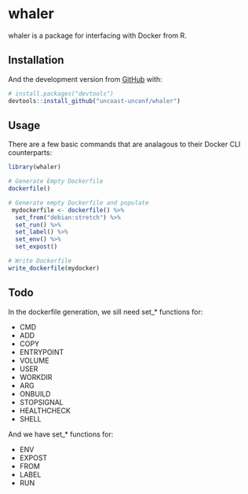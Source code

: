 
<!-- README.md is generated from README.Rmd. Please edit that file -->

# whaler

<!-- badges: start -->

<!-- badges: end -->

whaler is a package for interfacing with Docker from
R.

## Installation

<!-- You can install the released version of whaler from [CRAN](https://CRAN.R-project.org) with: -->

<!-- ``` r -->

<!-- install.packages("whaler") -->

<!-- ``` -->

And the development version from [GitHub](https://github.com/) with:

``` r
# install.packages("devtools")
devtools::install_github("uncoast-unconf/whaler")
```

## Usage

There are a few basic commands that are analagous to their Docker CLI
counterparts:

``` r
library(whaler)

# Generate Empty Dockerfile
dockerfile() 

# Generate empty Dockerfile and populate
 mydockerfile <- dockerfile() %>%
  set_from("debian:stretch") %>%
  set_run() %>%
  set_label() %>%
  set_env() %>%
  set_expost() 

# Write Dockerfile 
write_dockerfile(mydocker)
```

## Todo

In the dockerfile generation, we sill need set\_\* functions for:

  - CMD
  - ADD
  - COPY
  - ENTRYPOINT
  - VOLUME
  - USER
  - WORKDIR
  - ARG
  - ONBUILD
  - STOPSIGNAL
  - HEALTHCHECK
  - SHELL

And we have set\_\* functions
for:

  - ENV
  - EXPOST
  - FROM
  - LABEL
  - RUN

<!-- ## Example -->

<!-- This is a basic example which shows you how to solve a common problem: -->

<!-- ```{r example} -->

<!-- library(whaler) -->

<!-- ## basic example code -->

<!-- ``` -->

<!-- What is special about using `README.Rmd` instead of just `README.md`? You can include R chunks like so: -->

<!-- ```{r cars} -->

<!-- summary(cars) -->

<!-- ``` -->

<!-- You'll still need to render `README.Rmd` regularly, to keep `README.md` up-to-date. -->

<!-- You can also embed plots, for example: -->

<!-- ```{r pressure, echo = FALSE} -->

<!-- plot(pressure) -->

<!-- ``` -->

<!-- In that case, don't forget to commit and push the resulting figure files, so they display on GitHub! -->
